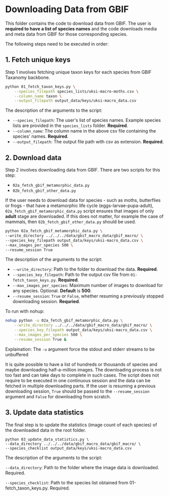 # Downloading Data from GBIF

This folder contains the code to download data from GBIF. The user is **required to have a list of species names** and the code downloads media and meta data from GBIF for those corresponding species.


The following steps need to be executed in order:

## 1. Fetch unique keys
Step 1 involves fetching unique taxon keys for each species from GBIF Taxanomy backbone.

```bash
python 01_fetch_taxon_keys.py \
    --species_filepath species_lists/uksi-macro-moths.csv \
    --column_name taxon \
    --output_filepath output_data/keys/uksi-macro_data.csv
```

The description of the arguments to the script:
* `--species_filepath`: The user's list of species names. Example species lists are provided in the `species_lists` folder. **Required**.
* `--column_name`: The column name in the above csv file containing the species' names. **Required**.
* `--output_filepath`: The output file path with csv as extension. **Required**.

## 2. Download data

Step 2 involves downloading data from GBIF. There are two scripts for this step:
- `02a_fetch_gbif_metamorphic_data.py`
- `02b_fetch_gbif_other_data.py`

If the user needs to download data for species - such as moths, butterflies or frogs - that have a metamorphic life cycle (eggs-larvae-pupa-adult), `02a_fetch_gbif_metamorphic_data.py` script ensures that images of only **adult** stage are downloaded. If this does not matter, for example the case of mammals, then `02b_fetch_gbif_other_data.py` should be used.

```bash
python 02a_fetch_gbif_metamorphic_data.py \
--write_directory ../../../data/gbif_macro_data/gbif_macro/ \
--species_key_filepath output_data/keys/uksi-macro_data.csv \
--max_images_per_species 500 \
--resume_session True
```

The description of the arguments to the script:

* `--write_directory`: Path to the folder to download the data. **Required**.
* `--species_key_filepath`: Path to the output csv file from `01-fetch_taxon_keys.py`. **Required**.
* `--max_images_per_species`: Maximum number of images to download for any species. Optional. **Default** is **500**.
* `--resume_session`: `True` or `False`, whether resuming a previously stopped downloading session. **Requried**.

To run with nohup:

```bash
nohup python -u 02a_fetch_gbif_metamorphic_data.py \
    --write_directory ../../../data/gbif_macro_data/gbif_macro/ \
    --species_key_filepath output_data/keys/uksi-macro_data.csv \
    --max_images_per_species 500 \
    --resume_session True &
```

Explaination: The `-u` argument force the stdout and stderr streams to be unbuffered

It is quite possible to have a list of hundreds or thousands of species and maybe downloading half-a-million images. The downloading process is not too fast and can take days to complete in such cases. The script does not require to be executed in one continuous session and the data can be fetched in multiple downloading parts. If the user is resuming a previous downloading session, `True` should be passed to the `--resume_session` argument and `False` for downloading from scratch.


## 3. Update data statistics

The final step is to update the statistics (image count of each species) of the downloaded data in the root folder.

```
python 03_update_data_statistics.py \
--data_directory ../../../data/gbif_macro_data/gbif_macro/ \
--species_checklist output_data/keys/uksi-macro_data.csv
```

The description of the arguments to the script:

`--data_directory`: Path to the folder where the image data is downloaded. Required.

`--species_checklist`: Path to the species list obtained from 01-fetch_taxon_keys.py. Required.
